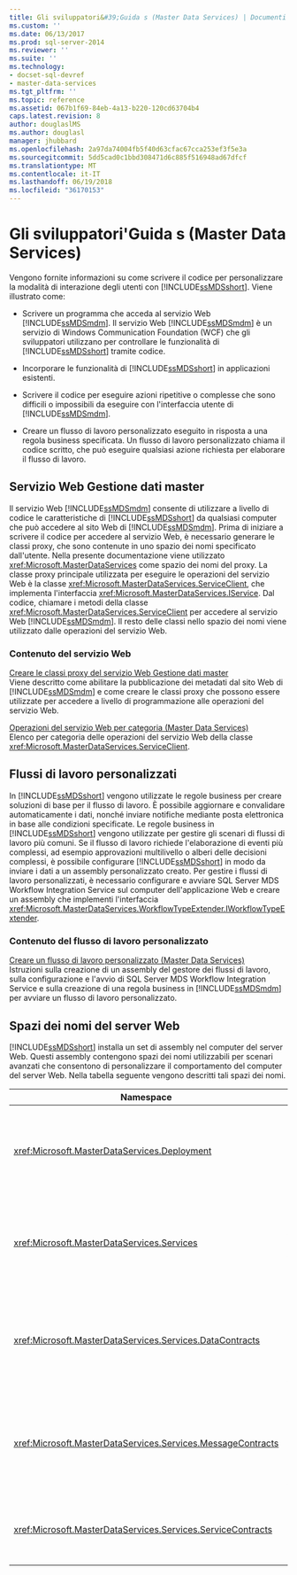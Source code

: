 ```yaml
---
title: Gli sviluppatori&#39;Guida s (Master Data Services) | Documenti Microsoft
ms.custom: ''
ms.date: 06/13/2017
ms.prod: sql-server-2014
ms.reviewer: ''
ms.suite: ''
ms.technology:
- docset-sql-devref
- master-data-services
ms.tgt_pltfrm: ''
ms.topic: reference
ms.assetid: 067b1f69-84eb-4a13-b220-120cd63704b4
caps.latest.revision: 8
author: douglaslMS
ms.author: douglasl
manager: jhubbard
ms.openlocfilehash: 2a97da74004fb5f40d63cfac67cca253ef3f5e3a
ms.sourcegitcommit: 5dd5cad0c1bbd308471d6c885f516948ad67dfcf
ms.translationtype: MT
ms.contentlocale: it-IT
ms.lasthandoff: 06/19/2018
ms.locfileid: "36170153"
---
```

# <a name="developer39s-guide-master-data-services"></a>Gli sviluppatori&#39;Guida s (Master Data Services)
  Vengono fornite informazioni su come scrivere il codice per personalizzare la modalità di interazione degli utenti con [!INCLUDE[ssMDSshort](../../includes/ssmdsshort-md.md)]. Viene illustrato come:  
  
-   Scrivere un programma che acceda al servizio Web [!INCLUDE[ssMDSmdm](../../includes/ssmdsmdm-md.md)]. Il servizio Web [!INCLUDE[ssMDSmdm](../../includes/ssmdsmdm-md.md)] è un servizio di Windows Communication Foundation (WCF) che gli sviluppatori utilizzano per controllare le funzionalità di [!INCLUDE[ssMDSshort](../../includes/ssmdsshort-md.md)] tramite codice.  
  
-   Incorporare le funzionalità di [!INCLUDE[ssMDSshort](../../includes/ssmdsshort-md.md)] in applicazioni esistenti.  
  
-   Scrivere il codice per eseguire azioni ripetitive o complesse che sono difficili o impossibili da eseguire con l'interfaccia utente di [!INCLUDE[ssMDSmdm](../../includes/ssmdsmdm-md.md)].  
  
-   Creare un flusso di lavoro personalizzato eseguito in risposta a una regola business specificata. Un flusso di lavoro personalizzato chiama il codice scritto, che può eseguire qualsiasi azione richiesta per elaborare il flusso di lavoro.  
  
## <a name="master-data-manager-web-service"></a>Servizio Web Gestione dati master  
 Il servizio Web [!INCLUDE[ssMDSmdm](../../includes/ssmdsmdm-md.md)] consente di utilizzare a livello di codice le caratteristiche di [!INCLUDE[ssMDSshort](../../includes/ssmdsshort-md.md)] da qualsiasi computer che può accedere al sito Web di [!INCLUDE[ssMDSmdm](../../includes/ssmdsmdm-md.md)]. Prima di iniziare a scrivere il codice per accedere al servizio Web, è necessario generare le classi proxy, che sono contenute in uno spazio dei nomi specificato dall'utente. Nella presente documentazione viene utilizzato <xref:Microsoft.MasterDataServices> come spazio dei nomi del proxy. La classe proxy principale utilizzata per eseguire le operazioni del servizio Web è la classe <xref:Microsoft.MasterDataServices.ServiceClient>, che implementa l'interfaccia <xref:Microsoft.MasterDataServices.IService>. Dal codice, chiamare i metodi della classe <xref:Microsoft.MasterDataServices.ServiceClient> per accedere al servizio Web [!INCLUDE[ssMDSmdm](../../includes/ssmdsmdm-md.md)]. Il resto delle classi nello spazio dei nomi viene utilizzato dalle operazioni del servizio Web.  
  
### <a name="web-service-content"></a>Contenuto del servizio Web  
 [Creare le classi proxy del servizio Web Gestione dati master](create-master-data-manager-web-service-proxy-classes.md)  
 Viene descritto come abilitare la pubblicazione dei metadati dal sito Web di [!INCLUDE[ssMDSmdm](../../includes/ssmdsmdm-md.md)] e come creare le classi proxy che possono essere utilizzate per accedere a livello di programmazione alle operazioni del servizio Web.  
  
 [Operazioni del servizio Web per categoria &#40;Master Data Services&#41;](categorized-web-service-operations-master-data-services.md)  
 Elenco per categoria delle operazioni del servizio Web della classe <xref:Microsoft.MasterDataServices.ServiceClient>.  
  
## <a name="custom-workflows"></a>Flussi di lavoro personalizzati  
 In [!INCLUDE[ssMDSshort](../../includes/ssmdsshort-md.md)] vengono utilizzate le regole business per creare soluzioni di base per il flusso di lavoro. È possibile aggiornare e convalidare automaticamente i dati, nonché inviare notifiche mediante posta elettronica in base alle condizioni specificate. Le regole business in [!INCLUDE[ssMDSshort](../../includes/ssmdsshort-md.md)] vengono utilizzate per gestire gli scenari di flussi di lavoro più comuni. Se il flusso di lavoro richiede l'elaborazione di eventi più complessi, ad esempio approvazioni multilivello o alberi delle decisioni complessi, è possibile configurare [!INCLUDE[ssMDSshort](../../includes/ssmdsshort-md.md)] in modo da inviare i dati a un assembly personalizzato creato. Per gestire i flussi di lavoro personalizzati, è necessario configurare e avviare SQL Server MDS Workflow Integration Service sul computer dell'applicazione Web e creare un assembly che implementi l'interfaccia <xref:Microsoft.MasterDataServices.WorkflowTypeExtender.IWorkflowTypeExtender>.  
  
### <a name="custom-workflow-content"></a>Contenuto del flusso di lavoro personalizzato  
 [Creare un flusso di lavoro personalizzato &#40;Master Data Services&#41;](create-a-custom-workflow-master-data-services.md)  
 Istruzioni sulla creazione di un assembly del gestore dei flussi di lavoro, sulla configurazione e l'avvio di SQL Server MDS Workflow Integration Service e sulla creazione di una regola business in [!INCLUDE[ssMDSmdm](../../includes/ssmdsmdm-md.md)] per avviare un flusso di lavoro personalizzato.  
  
## <a name="web-server-namespaces"></a>Spazi dei nomi del server Web  
 [!INCLUDE[ssMDSshort](../../includes/ssmdsshort-md.md)] installa un set di assembly nel computer del server Web. Questi assembly contengono spazi dei nomi utilizzabili per scenari avanzati che consentono di personalizzare il comportamento del computer del server Web. Nella tabella seguente vengono descritti tali spazi dei nomi.  
  
|Namespace|Description|  
|---------------|-----------------|  
|<xref:Microsoft.MasterDataServices.Deployment>|Contiene classi utilizzabili per creare un pacchetto di distribuzione da un modello e distribuire un pacchetto in un database [!INCLUDE[ssMDSshort](../../includes/ssmdsshort-md.md)].|  
|<xref:Microsoft.MasterDataServices.Services>|Contiene una classe che riceve ed elabora operazioni del servizio Web eseguite sul computer del server Web tramite l'applicazione Web [!INCLUDE[ssMDSmdm](../../includes/ssmdsmdm-md.md)].|  
|<xref:Microsoft.MasterDataServices.Services.DataContracts>|Contiene classi che definiscono le modalità di passaggio dei dati dal computer client attraverso l'applicazione Web [!INCLUDE[ssMDSmdm](../../includes/ssmdsmdm-md.md)] al computer del server Web.|  
|<xref:Microsoft.MasterDataServices.Services.MessageContracts>|Contiene classi che definiscono le modalità di passaggio di richieste e risposte dal computer client attraverso l'applicazione Web [!INCLUDE[ssMDSmdm](../../includes/ssmdsmdm-md.md)] al computer del server Web.|  
|<xref:Microsoft.MasterDataServices.Services.ServiceContracts>|Contiene l'interfaccia che definisce le operazioni che possono essere chiamate tramite il servizio Web [!INCLUDE[ssMDSmdm](../../includes/ssmdsmdm-md.md)].|  
  
  